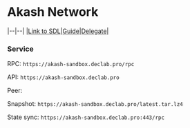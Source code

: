 # Akash Network

|--|--|
|[Link to SDL](https://gitopia.com/DecloudNodesLab/cosmos-universe/tree/master/projects/Akash_Network/akash_mainnet_deploy.yml)|[Guide]()|[Delegate]()|

### Service

RPC: ```https://akash-sandbox.declab.pro/rpc```

API: ```https://akash-sandbox.declab.pro```

Peer:

Snapshot: ```https://akash-sandbox.declab.pro/latest.tar.lz4```

State sync: ```https://akash-sandbox.declab.pro:443/rpc```
